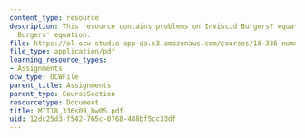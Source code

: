 ```yaml
---
content_type: resource
description: This resource contains problems on Inviscid Burgers? equation and Viscous
  Burgers' equation.
file: https://ol-ocw-studio-app-qa.s3.amazonaws.com/courses/18-336-numerical-methods-for-partial-differential-equations-spring-2009/12dc25d3f542765c0768488bf5cc33df_MIT18_336s09_hw05.pdf
file_type: application/pdf
learning_resource_types:
- Assignments
ocw_type: OCWFile
parent_title: Assignments
parent_type: CourseSection
resourcetype: Document
title: MIT18_336s09_hw05.pdf
uid: 12dc25d3-f542-765c-0768-488bf5cc33df
---
```

